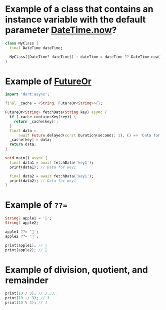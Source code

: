 # Example of a class that contains an instance variable with the default parameter [DateTime.now](https://api.flutter.dev/flutter/dart-core/DateTime/DateTime.now.html)?
```dart
class MyClass {
  final DateTime dateTime;

  MyClass({DateTime? dateTime}) : dateTime = dateTime ?? DateTime.now();
}
```

# Example of [FutureOr](https://api.dart.dev/stable/dart-async/FutureOr-class.html)
```dart
import 'dart:async';

final _cache = <String, FutureOr<String>>{};

FutureOr<String> fetchData(String key) async {
  if (_cache.containsKey(key)) {
    return _cache[key]!;
  }
  final data =
      await Future.delayed(const Duration(seconds: 1), () => 'Data for $key');
  _cache[key] = data;
  return data;
}

void main() async {
  final data1 = await fetchData('key1');
  print(data1); // Data for key1

  final data2 = await fetchData('key1');
  print(data2); // Data for key1
}
```

# Example of `??=`
```dart
String? apple1 = '🍎';
String? apple2;

apple1 ??= '🍏';
apple2 ??= '🍏';

print(apple1); // 🍎
print(apple2); // 🍏
```

# Example of division, quotient, and remainder
```dart
print(10 / 3); // 3.33..
print(10 ~/ 3); // 3
print(10 % 3); // 1
```
